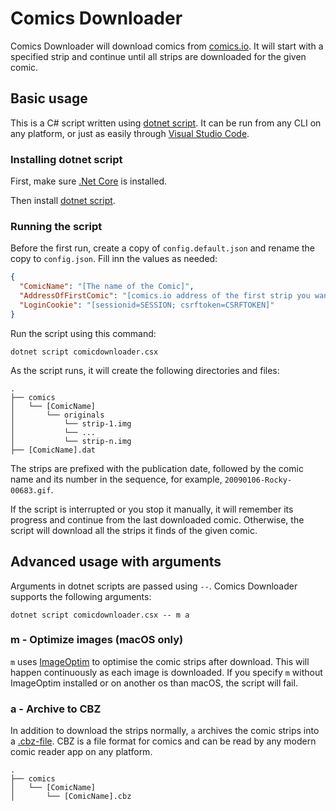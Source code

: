 # Comics Downloader

Comics Downloader will download comics from [comics.io](https://comics.io/). It will start with a specified strip and continue until all strips are downloaded for the given comic.

## Basic usage

This is a C# script written using [dotnet script](https://github.com/filipw/dotnet-script). It can be run from any CLI on any platform, or just as easily through [Visual Studio Code](https://code.visualstudio.com).

### Installing dotnet script

First, make sure [.Net Core](https://www.microsoft.com/net/download/core) is installed. 

Then install [dotnet script](https://github.com/filipw/dotnet-script).

### Running the script

Before the first run, create a copy of `config.default.json` and rename the copy to `config.json`. Fill inn the values as needed:

```json
{
  "ComicName": "[The name of the Comic]",
  "AddressOfFirstComic": "[comics.io address of the first strip you want]",
  "LoginCookie": "[sessionid=SESSION; csrftoken=CSRFTOKEN]"
}
```

Run the script using this command:

```shell
dotnet script comicdownloader.csx
```

As the script runs, it will create the following directories and files:

```shell
.
├── comics
│   └── [ComicName]
│       └── originals
│           └── strip-1.img
│           └── ...
│           └── strip-n.img
├── [ComicName].dat
```

The strips are prefixed with the publication date, followed by the comic name and its number in the sequence, for example, `20090106-Rocky-00683.gif`.

If the script is interrupted or you stop it manually, it will remember its progress and continue from the last downloaded comic. Otherwise, the script will download all the strips it finds of the given comic.

## Advanced usage with arguments

Arguments in dotnet scripts are passed using `--`. Comics Downloader supports the following arguments:

```shell
dotnet script comicdownloader.csx -- m a
```

### m - Optimize images (macOS only)

`m` uses [ImageOptim](https://imageoptim.com/mac) to optimise the comic strips after download. This will happen continuously as each image is downloaded. If you specify `m` without ImageOptim installed or on another os than macOS, the script will fail.

### a - Archive to CBZ

In addition to download the strips normally, `a` archives the comic strips into a [.cbz-file](https://www.howtogeek.com/291936/what-are-cbr-and-cbz-files-and-why-are-they-used-for-comics/). CBZ is a file format for comics and can be read by any modern comic reader app on any platform.

```shell
.
├── comics
│   └── [ComicName]
│       └── [ComicName].cbz
```


 
 
